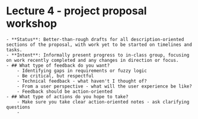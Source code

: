 # Lecture 4 - project proposal workshop
	- **Status**: Better-than-rough drafts for all description-oriented sections of the proposal, with work yet to be started on timelines and tasks.
	- **Intent**: Informally present progress to in-class group, focusing on work recently completed and any changes in direction or focus.
	- ## What type of feedback do you want?
		- Identifying gaps in requirements or fuzzy logic
		- Be critical, but respectful
		- Technical feedback - what haven't I thought of?
		- From a user perspective - what will the user experience be like?
		- Feedback should be action-oriented
	- ## What type of actions do you hope to take?
		- Make sure you take clear action-oriented notes - ask clarifying questions
		-